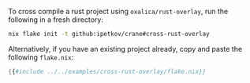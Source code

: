 To cross compile a rust project using `oxalica/rust-overlay`, run the following
in a fresh directory:

```sh
nix flake init -t github:ipetkov/crane#cross-rust-overlay
```

Alternatively, if you have an existing project already, copy and paste the
following `flake.nix`:

```nix
{{#include ../../examples/cross-rust-overlay/flake.nix}}
```
